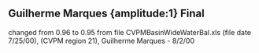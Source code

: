 ## Guilherme Marques {amplitude:1} Final
changed from 0.96  to 0.95  from file CVPMBasinWideWaterBal.xls (file date 7/25/00), 
(CVPM region 21), 
Guilherme Marques - 8/2/00
